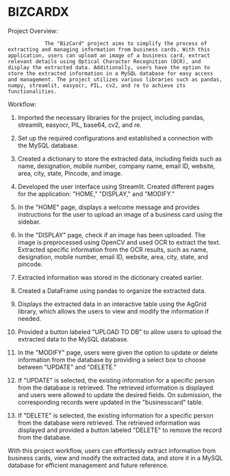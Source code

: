 # BIZCARDX
Project Overview:

                The "BizCard" project aims to simplify the process of extracting and managing information from business cards. With this application, users can upload an image of a business card, extract relevant details using Optical Character Recognition (OCR), and display the extracted data. Additionally, users have the option to store the extracted information in a MySQL database for easy access and management. The project utilizes various libraries such as pandas, numpy, streamlit, easyocr, PIL, cv2, and re to achieve its functionalities.

Workflow:

1. Imported the necessary libraries for the project, including pandas, streamlit, easyocr, PIL, base64,  cv2, and re.

2. Set up the required configurations and established  a connection with the MySQL database.

3. Created a dictionary to store the extracted data, including fields such as name, designation, mobile number, company name, email ID, website, area, city, state, Pincode, and image.

4. Developed  the user interface using Streamlit. Created different pages for the application: "HOME," "DISPLAY," and "MODIFY."

5. In the "HOME" page, displays  a welcome message and provides instructions for the user to upload an image of a business card using the sidebar.

6. In the "DISPLAY" page, check if an image has been uploaded. The image is  preprocessed  using OpenCV and used OCR to extract the text. Extracted specific information from the OCR results, such as name, designation, mobile number, email ID, website, area, city, state, and pincode.

7.  Extracted information was stored  in the dictionary created earlier.

8. Created a DataFrame using pandas to organize the extracted data.

9. Displays the extracted data in an interactive table using the AgGrid library, which allows the  users to view and modify the information if needed.

10. Provided a button labeled "UPLOAD TO DB" to allow users to upload the extracted data to the MySQL database. 

11. In the "MODIFY" page,  users were given  the option to update or delete information from the database by providing  a select box to choose between "UPDATE" and "DELETE."

12. If "UPDATE" is selected,  the existing information for a specific person from the database is retrieved. The retrieved information is displayed and  users  were allowed to update the desired fields. On submission,  the corresponding records were updated  in the "businesscard" table.

13. If "DELETE" is selected,  the existing information for a specific person from the database were retrieved.  The retrieved information was displayed and provided a button labeled "DELETE" to remove the record from the database.


With this project workflow, users can effortlessly extract information from business cards, view and modify the extracted data, and store it in a MySQL database for efficient management and future reference.

 

